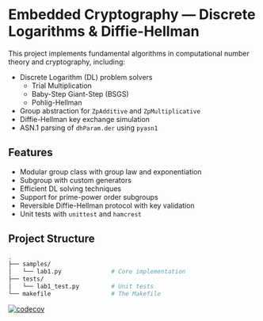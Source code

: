 # Embedded Cryptography — Discrete Logarithms & Diffie-Hellman

This project implements fundamental algorithms in computational number theory and cryptography, including:

- Discrete Logarithm (DL) problem solvers
  - Trial Multiplication
  - Baby-Step Giant-Step (BSGS)
  - Pohlig-Hellman
- Group abstraction for `ZpAdditive` and `ZpMultiplicative`
- Diffie-Hellman key exchange simulation
- ASN.1 parsing of `dhParam.der` using `pyasn1`

## Features

- Modular group class with group law and exponentiation
- Subgroup with custom generators
- Efficient DL solving techniques
- Support for prime-power order subgroups
- Reversible Diffie-Hellman protocol with key validation
- Unit tests with `unittest` and `hamcrest`

## Project Structure

```bash
.
├── samples/
│   └── lab1.py              # Core implementation
├── tests/
│   └── lab1_test.py         # Unit tests
└── makefile                 # The Makefile
```
[![codecov](https://codecov.io/github/hamza-ahmyttou/embedded-crypto//branch/main/graph/badge.svg)](https://codecov.io/github/hamza-ahmyttou/embedded-crypto)
